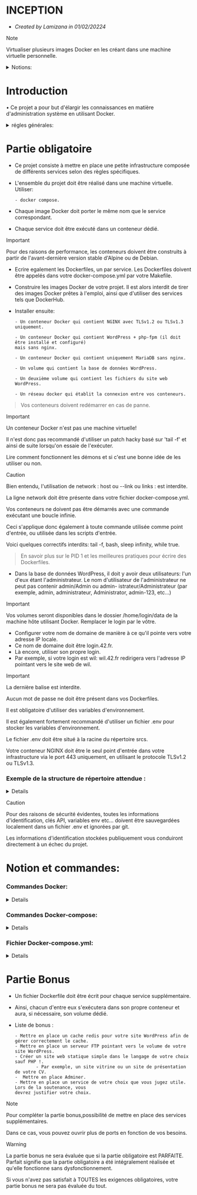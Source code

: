 # **INCEPTION**
- *Created by Lamizana in 01/02/20224*
> [!NOTE]
> Virtualiser plusieurs images Docker en les créant dans une machine virtuelle personnelle.
<details>
<summary>Notions:</summary>
    
    - Administration system.
    - Docker.
</details>

# Introduction

• Ce projet a pour but d'élargir les connaissances en matière d'administration système en utilisant Docker.

<details>
<summary>régles générales:</summary>

• Ce projet doit être réalisé sur une machine virtuelle.

• Tous les fichiers nécessaires à la configuration du projet doivent être placés
dans un dossier srcs.

• Un Makefile est également nécessaire et doit être placé à la racine du répertoire,
IL doit configurer l'ensemble de l'application, uiliser:

        - docker-compose.yml
> Permet de construire les images Docker.

• Ce sujet nécessite de mettre en pratique de nouveaux concepts de base.

• Ne pas hésiter à lire beaucoup de documentation relative à l'utilisation 
de Docker, ainsi que toute autre doc utile pour mener à bien ce travail.
</details>

# Partie obligatoire

- Ce projet consiste à mettre en place une petite infrastructure composée de différents services
selon des règles spécifiques.

- L'ensemble du projet doit être réalisé dans une machine virtuelle. Utiliser:

      - docker compose.

- Chaque image Docker doit porter le même nom que le service correspondant.

- Chaque service doit être exécuté dans un conteneur dédié.

> [!IMPORTANT]
> Pour des raisons de performance, les conteneurs doivent être construits à partir de
> l'avant-dernière version stable d'Alpine ou de Debian.

- Ecrire egalement les Dockerfiles, un par service. Les Dockerfiles doivent
être appelés dans votre docker-compose.yml par votre Makefile.

- Construire  les images Docker de votre projet. Il est alors interdit de tirer des images Docker
prêtes à l'emploi, ainsi que d'utiliser des services tels que DockerHub.

- Installer ensuite:

      - Un conteneur Docker qui contient NGINX avec TLSv1.2 ou TLSv1.3 uniquement.
  
      - Un conteneur Docker qui contient WordPress + php-fpm (il doit être installé et configuré)
      mais sans nginx.
  
      - Un conteneur Docker qui contient uniquement MariaDB sans nginx.
  
      - Un volume qui contient la base de données WordPress.
  
      - Un deuxième volume qui contient les fichiers du site web WordPress.
  
      - Un réseau docker qui établit la connexion entre vos conteneurs.
  
> Vos conteneurs doivent redémarrer en cas de panne.

> [!IMPORTANT]
> Un conteneur Docker n'est pas une machine virtuelle!
>
> Il n'est donc pas recommandé d'utiliser un patch hacky basé sur 'tail -f' 
> et ainsi de suite lorsqu'on essaie de l'exécuter.
> 
> Lire comment fonctionnent les démons et si c'est une bonne idée de les utiliser ou non.

> [!CAUTION]
> Bien entendu, l'utilisation de network : host ou --link ou links : est interdite.
> 
> La ligne network doit être présente dans votre fichier docker-compose.yml.
> 
> Vos conteneurs ne doivent pas être démarrés avec une commande exécutant une boucle infinie.
> 
>Ceci s'applique donc également à toute commande utilisée comme point d'entrée, ou
utilisée dans les scripts d'entrée.
> 
> Voici quelques correctifs interdits: tail -f, bash, sleep infinity, while true.

> En savoir plus sur le PID 1 et les meilleures pratiques pour écrire des Dockerfiles.


- Dans la base de données WordPress, il doit y avoir deux utilisateurs: l'un d'eux étant l'administrateur. Le nom d'utilisateur de l'administrateur ne peut pas contenir admin/Admin ou admin-
istrateur/Administrateur (par exemple, admin, administrateur, Administrator, admin-123, etc...)

> [!IMPORTANT]
> Vos volumes seront disponibles dans le dossier /home/login/data de la machine hôte utilisant Docker.
> Remplacer le login par le vôtre.

- Configurer votre nom de domaine de manière à ce qu'il pointe vers votre adresse IP locale.
- Ce nom de domaine doit être login.42.fr.
- Là encore, utiliser son propre login.
- Par exemple, si votre login est wil: wil.42.fr redirigera vers l'adresse IP pointant vers le site
web de wil.

> [!IMPORTANT]
> La dernière balise est interdite.
> 
> Aucun mot de passe ne doit être présent dans vos Dockerfiles.
> 
> Il est obligatoire d'utiliser des variables d'environnement.
> 
> Il est également fortement recommandé d'utiliser un fichier .env pour stocker les variables d'environnement.
> 
> Le fichier .env doit être situé à la racine du répertoire srcs.
> 
> Votre conteneur NGINX doit être le seul point d'entrée dans votre infrastructure via le port 443
> uniquement, en utilisant le protocole TLSv1.2 ou TLSv1.3.

### Exemple de la structure de répertoire attendue :
<details>
    
```bash
$> ls -alR
total XX
drwxrwxr-x 3 wil wil 4096 avril 42 20:42 .
drwxrwxrwt 17 wil wil 4096 avril 42 20:42 ..
-rw-rw-r-- 1 wil wil XXXX avril 42 20:42 Makefile
drwxrwxr-x 3 wil wil 4096 avril 42 20:42 srcs
./srcs:
total XX
drwxrwxr-x 3 wil wil 4096 avril 42 20:42 .
drwxrwxr-x 3 wil wil 4096 avril 42 20:42 ..
-rw-rw-r-- 1 wil wil XXXX avril 42 20:42 docker-compose.yml
-rw-rw-r-- 1 wil wil XXXX avril 42 20:42 .env
drwxrwxr-x 5 wil wil 4096 avril 42 20:42 requirements
./srcs/requirements:
total XX
drwxrwxr-x 5 wil wil 4096 avril 42 20:42 .
drwxrwxr-x 3 wil wil 4096 avril 42 20:42 ..
drwxrwxr-x 4 wil wil 4096 avril 42 20:42 bonus
drwxrwxr-x 4 wil wil 4096 avril 42 20:42 mariadb
drwxrwxr-x 4 wil wil 4096 avril 42 20:42 nginx
drwxrwxr-x 4 wil wil 4096 avril 42 20:42 tools
drwxrwxr-x 4 wil wil 4096 avril 42 20:42 wordpress
./srcs/requirements/mariadb:
total XX
drwxrwxr-x 4 wil wil 4096 avril 42 20:45 .
drwxrwxr-x 5 wil wil 4096 avril 42 20:42 ..
drwxrwxr-x 2 wil wil 4096 avril 42 20:42 conf
-rw-rw-r-- 1 wil wil XXXX avril 42 20:42 Dockerfile
-rw-rw-r-- 1 wil wil XXXX avril 42 20:42 .dockerignore
drwxrwxr-x 2 wil wil 4096 avril 42 20:42 tools
[...]
./srcs/requirements/nginx:
total XX
drwxrwxr-x 4 wil wil 4096 avril 42 20:42 .
drwxrwxr-x 5 wil wil 4096 avril 42 20:42 ..
drwxrwxr-x 2 wil wil 4096 avril 42 20:42 conf
-rw-rw-r-- 1 wil wil XXXX avril 42 20:42 Dockerfile
-rw-rw-r-- 1 wil wil XXXX avril 42 20:42 .dockerignore
drwxrwxr-x 2 wil wil 4096 avril 42 20:42 tools
[...]

$> cat srcs/.env
DOMAIN_NAME=wil.42.fr
# certificates
CERTS_=./XXXXXXXXXXXX
# MYSQL SETUP
MYSQL_ROOT_PASSWORD=XXXXXXXXXXXX
MYSQL_USER=XXXXXXXXXXXX
MYSQL_PASSWORD=XXXXXXXXXXXX
[...]
$>
```
</details>

> [!CAUTION]
>Pour des raisons de sécurité évidentes, toutes les informations d'identification, clés API, variables env
etc... doivent être sauvegardées localement dans un fichier .env et ignorées par git.
>
> Les informations d'identification stockées publiquement vous conduiront directement à un échec du projet.

# Notion et commandes:

### Commandes Docker:
<details>

```bash
$> docker run XXX
```
> Télécharge l'image si elle n`est pas présente et démarre le conteneur.
```bash
$> docker run hello-world
```
> Lance le conteneur hello-world.
```bash
$> docker run -d -p 8080:80 nginx 
```
> Lance un serveur Nginx.
```bash
$> docker ps
```
> liste les conteneurs demarrées.
```bash
$> docker ps -a
```
> Liste tout les conteneurs.
```bash
$> docker exec -ti ID_RETOURNÉ_LORS_DU_DOCKER_RUN
```
> Inspect un docker:
```bash
$> docker inspect <name>
```
> Ouvre un shell pour acceder dans le conteneur.
```bash
$> docker stop ID_RETOURNÉ_LORS_DU_DOCKER_RUN
```
> Stoppe le conteneur mais reste sur le disque.
```bash
$> docker rm ID_RETOURNÉ_LORS_DU_DOCKER_RUN
```
> supprime le conteneur.
```bash
$> docker pull hello-world
```
> recupere l'image, la met sur le disque mais ne la lance pas.
```bash
$> docker system prune
```
> Supprime l'ensemble des ressources.
> ```bash
$> docker container prune
```
> Supprime l'ensemble des conteneur
```bash
$> docker images -a
```
> Voir l'ensemble des images présentes sur le disque.
```bash
$> docker rmi ID_RETOURNÉ_LORS_DU_DOCKER_RUN
```
> Supprime l'image du disque.
    
</details>

### Commandes Docker-compose:
<details>

- Une stack est un ensemble de conteneurs Docker lancés via un seul et unique fichier
Docker Compose.

```bash
$> docker-compose up -d
```
> Démarre l'ensemble des contenaurs en arriere-plan.
```bash
$> docker-compose ps
```
> Permet d'afficher le status de l'ensemble de notre stack.
```bash
$> docker-compose logs -f --tail 5
```
> Permet d'afficher les logs de notre stack.
```bash
$> docker-compose images
```
> Permet d'afficher toutes les images ainsi que leur ID.
```bash
$> docker-compose stop
```
> Permet d'arreter l'ensemble des service de notre stack.
```bash
$> docker-compose down
```
> Permet de détruire l'ensemble des ressources d'une stack.
```bash
$> docker-compose config
```
> Permet de valider la syntaxe de notre fichier docker-compose.yml
 
</details>

### Fichier Docker-compose.yml:
<details>

```docker-compose.yml
image: 
```
> Permet de spécifier l'***image source*** pour le conteneur.
```docker-compose.yml
build: 
```
> Permet de spécifier le ***Dockerfile source*** pour le conteneur.
```docker-compose.yml
volume:
```
> Permet de spécifier les ***points de montages*** entre le systéme hote et les conteneurs. 
```docker-compose.yml
restart:
```
> Permet de définir le comportement du conteneur ***en cas d'arret*** du processus.
```docker-compose.yml
environment:
```
> Permet de définir les ***variables d'environnement***.
```docker-compose.yml
depends_on:
```
> Permet de dire que le conteneur ***dépend*** d'un autre conteneur.
```docker-compose.yml
ports:
```
> Permet de définir Les ***ports disponibles*** entre la machine hote et le conteneur.
</details>

# Partie Bonus

- Un fichier Dockerfile doit être écrit pour chaque service supplémentaire.
- Ainsi, chacun d'entre eux s'exécutera dans son propre conteneur et aura, si nécessaire, son volume dédié.
- Liste de bonus :
      
      - Mettre en place un cache redis pour votre site WordPress afin de gérer correctement le cache.
      - Mettre en place un serveur FTP pointant vers le volume de votre site WordPress.
      - Créer un site web statique simple dans le langage de votre choix sauf PHP !.
              - Par exemple, un site vitrine ou un site de présentation de votre CV.
      -  Mettre en place Adminer.
      - Mettre en place un service de votre choix que vous jugez utile. Lors de la soutenance, vous
      devrez justifier votre choix.
> [!NOTE]
> Pour compléter la partie bonus,possibilité de mettre en place des services supplémentaires.
> 
> Dans ce cas, vous pouvez ouvrir plus de ports en fonction de vos besoins.

> [!WARNING]
> La partie bonus ne sera évaluée que si la partie obligatoire est PARFAITE. Parfait signifie que la partie obligatoire a été intégralement réalisée et qu'elle fonctionne sans dysfonctionnement.
> 
> Si vous n'avez pas satisfait à TOUTES les exigences obligatoires, votre partie bonus ne sera pas évaluée du tout.
